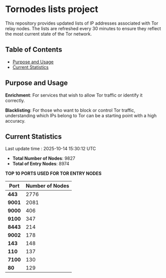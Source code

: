 # Tornodes lists project

This repository provides updated lists of IP addresses associated with Tor relay nodes. The lists are refreshed every 30 minutes to ensure they reflect the most current state of the Tor network.

## Table of Contents

- [Purpose and Usage](#purpose-and-usage)
- [Current Statistics](#current-statistics)


## Purpose and Usage

**Enrichment**: For services that wish to allow Tor traffic or identify it correctly.

**Blacklisting**: For those who want to block or control Tor traffic, understanding which IPs belong to Tor can be a starting point with a high accuracy.

## Current Statistics

Last update time : 2025-10-14 15:30:12 UTC

- **Total Number of Nodes**: 9827
- **Total of Entry Nodes**: 8974

**TOP 10 PORTS USED FOR TOR ENTRY NODES**

| **Port** | **Number of Nodes** |
|------|-----------------|
| **443**   | 2776  |
| **9001**   | 2081  |
| **9000**   | 406  |
| **9100**   | 347  |
| **8443**   | 214  |
| **9002**   | 178  |
| **143**   | 148  |
| **110**   | 137  |
| **7100**   | 130  |
| **80**   | 129  |

